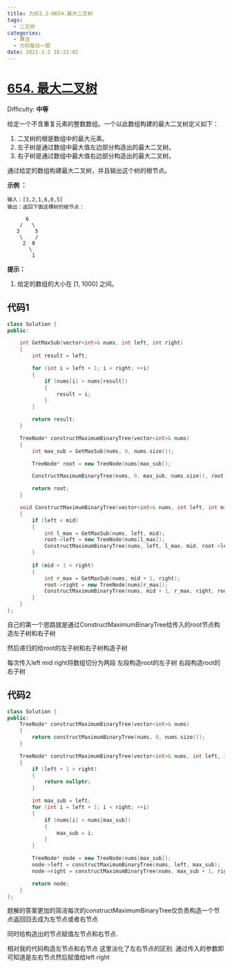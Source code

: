 ```yaml
---
title: 力扣1.2-N654.最大二叉树
tags:
  - 二叉树
categories:
  - 算法
  - 力扣每日一题
date: 2021-1-2 16:21:02
---
```


# [654\. 最大二叉树](https://leetcode-cn.com/problems/maximum-binary-tree/)

Difficulty: **中等**


给定一个不含重复元素的整数数组。一个以此数组构建的最大二叉树定义如下：

1.  二叉树的根是数组中的最大元素。
2.  左子树是通过数组中最大值左边部分构造出的最大二叉树。
3.  右子树是通过数组中最大值右边部分构造出的最大二叉树。

通过给定的数组构建最大二叉树，并且输出这个树的根节点。

**示例 ：**

```
输入：[3,2,1,6,0,5]
输出：返回下面这棵树的根节点：

      6
    /   \
   3     5
    \    / 
     2  0   
       \
        1
```

**提示：**

1.  给定的数组的大小在 [1, 1000] 之间。


## 代码1
```c++
class Solution {
public:

    int GetMaxSub(vector<int>& nums, int left, int right)
    {
        int result = left;

        for (int i = left + 1; i < right; ++i)
        {
            if (nums[i] > nums[result])
            {
                result = i;
            }
        }

        return result;
    }

    TreeNode* constructMaximumBinaryTree(vector<int>& nums)
    {
        int max_sub = GetMaxSub(nums, 0, nums.size());

        TreeNode* root = new TreeNode(nums[max_sub]);

        ConstructMaximumBinaryTree(nums, 0, max_sub, nums.size(), root);

        return root;
    }

    void ConstructMaximumBinaryTree(vector<int>& nums, int left, int mid, int right, TreeNode* root)
    {
        if (left < mid)
        {
            int l_max = GetMaxSub(nums, left, mid);
            root->left = new TreeNode(nums[l_max]);
            ConstructMaximumBinaryTree(nums, left, l_max, mid, root->left);
        }
        
        if (mid + 1 < right)
        {
            int r_max = GetMaxSub(nums, mid + 1, right);
            root->right = new TreeNode(nums[r_max]);
            ConstructMaximumBinaryTree(nums, mid + 1, r_max, right, root->right);
        }
    }
};
```

自己的第一个思路就是通过ConstructMaximumBinaryTree给传入的root节点构造左子树和右子树

然后递归的给root的左子树和右子树构造子树

每次传入left mid right将数组切分为两段 左段构造root的左子树 右段构造root的右子树

## 代码2
```c++
class Solution {
public:
    TreeNode* constructMaximumBinaryTree(vector<int>& nums)
    {
        return constructMaximumBinaryTree(nums, 0, nums.size());
    }

    TreeNode* constructMaximumBinaryTree(vector<int>& nums, int left, int right)
    {
        if (left + 1 > right)
        {
            return nullptr;
        }

        int max_sub = left;
        for (int i = left + 1; i < right; ++i)
        {
            if (nums[i] > nums[max_sub])
            {
                max_sub = i;
            }
        }

        TreeNode* node = new TreeNode(nums[max_sub]);
        node->left = constructMaximumBinaryTree(nums, left, max_sub);
        node->right = constructMaximumBinaryTree(nums, max_sub + 1, right);

        return node;
    }
};
```

题解的答案更加的简洁每次的constructMaximumBinaryTree仅负责构造一个节点返回回去成为左节点或者右节点

同时给构造出的节点赋值左节点和右节点.

相对我的代码构造左节点和右节点 这里淡化了左右节点的区别. 通过传入的参数即可知道是左右节点然后赋值给left right


